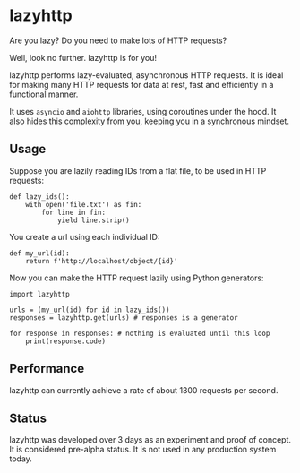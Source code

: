 # lazyhttp

Are you lazy? Do you need to make lots of HTTP requests?

Well, look no further. lazyhttp is for you!

lazyhttp performs lazy-evaluated, asynchronous HTTP requests. It is ideal for making many HTTP requests for data at rest, fast and efficiently in a functional manner.

It uses `asyncio` and `aiohttp` libraries, using coroutines under the hood. It also hides this complexity from you, keeping you in a synchronous mindset.

## Usage

Suppose you are lazily reading IDs from a flat file, to be used in HTTP requests:

```
def lazy_ids():
    with open('file.txt') as fin:
        for line in fin:
            yield line.strip()
```

You create a url using each individual ID:

```
def my_url(id):
    return f'http://localhost/object/{id}'
```

Now you can make the HTTP request lazily using Python generators:

```
import lazyhttp

urls = (my_url(id) for id in lazy_ids())
responses = lazyhttp.get(urls) # responses is a generator

for response in responses: # nothing is evaluated until this loop
    print(response.code)
```


## Performance
lazyhttp can currently achieve a rate of about 1300 requests per second.

## Status

lazyhttp was developed over 3 days as an experiment and proof of concept. It is considered pre-alpha status. It is not used in any production system today.
